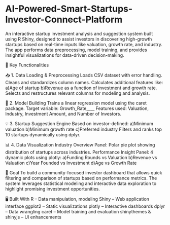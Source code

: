 # AI-Powered-Smart-Startups-Investor-Connect-Platform
An interactive startup investment analysis and suggestion system built using R Shiny, designed to assist investors in discovering high-growth startups based on real-time inputs like valuation, growth rate, and industry. The app performs data preprocessing, model training, and provides insightful visualizations for data-driven decision-making.

🧩 Key Functionalities

📥 1. Data Loading & Preprocessing
  Loads CSV dataset with error handling.
  Cleans and standardizes column names.
  Calculates additional features like:
    a)Age of startup
    b)Revenue as a function of investment and growth rate.
  Selects and restructures relevant columns for modeling and analysis.

🧠 2. Model Building
  Trains a linear regression model using the caret package.
  Target variable: Growth_Rate____
  Features used: Valuation, Industry, Investment Amount, and Number of Investors.

💡 3. Startup Suggestion Engine
  Based on investor-defined:
    a)Minimum valuation   b)Minimum growth rate   c)Preferred industry
  Filters and ranks top 10 startups dynamically using dplyr.

📊 4. Data Visualization
  Industry Overview Panel:
    Polar pie plot showing distribution of startups across industries.
  Performance Insight Panel:
    4 dynamic plots using plotly:
        a)Funding Rounds vs Valuation    b)Revenue vs Valuation    c)Year Founded vs Investment    d)Age vs Growth Rate

🎯 Goal
To build a community-focused investor dashboard that allows quick filtering and comparison of startups based on performance metrics. The system leverages statistical modeling and interactive data exploration to highlight promising investment opportunities.

🖥️ Built With
  R – Data manipulation, modeling
  Shiny – Web application interface
  ggplot2 – Static visualizations
  plotly – Interactive dashboards
  dplyr – Data wrangling
  caret – Model training and evaluation
  shinythemes & shinyjs – UI enhancements
